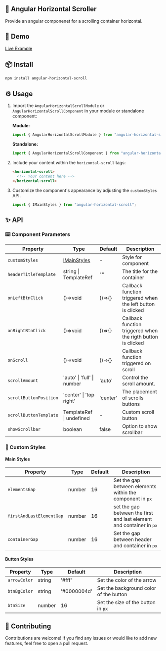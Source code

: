 ## 📜 Angular Horizontal Scroller

Provide an angular componenet for a scrolling container horizontal.

## 🔗 Demo

[Live Example](https://karim-nabarawi.github.io/angular-horizontal-scroll/)

## 📦 Install

```bash
npm install angular-horizontal-scroll
```

## ⚙️ Usage

1. Import the `AngularHorizontalScrollModule` or `AngularHorizontalScrollComponent` in your module or standalone component:

   **Module:**

   ```typescript
   import { AngularHorizontalScrollModule } from "angular-horizontal-scroll";
   ```

   **Standalone:**

   ```typescript
   import { AngularHorizontalScrollComponent } from "angular-horizontal-scroll";
   ```

2. Include your content within the `horizontal-scroll` tags:

   ```html
   <horizontal-scroll>
     <!-- Your content here -->
   </horizontal-scroll>
   ```

3. Customize the component's appearance by adjusting the `customStyles` API.

   ```typescript
   import { IMainStyles } from "angular-horizontal-scroll";
   ```

## ✨ API

### ⌨️ Component Parameters

| Property               | Type                           | Default  | Description                                                  |
| ---------------------- | ------------------------------ | -------- | ------------------------------------------------------------ |
| `customStyles`         | [IMainStyles](#custom-styles)  | -        | Style for component                                          |
| `headerTitleTemplate`  | string \| TemplateRef<void>    | ""       | The title for the container                                  |
| `onLeftBtnClick`       | ()=>void                       | ()=>{}   | Callback function triggered when the left button is clicked  |
| `onRightBtnClick`      | ()=>void                       | ()=>{}   | Callback function triggered when the rigth button is clicked |
| `onScroll`             | ()=>void                       | ()=>{}   | Callback function triggered on scroll                        |
| `scrollAmount`         | 'auto' \| 'full' \| number     | 'auto'   | Control the scroll amount.                                   |
| `scrollButtonPosition` | 'center' \| 'top right'        | 'center' | The placement of scrolls buttons                             |
| `scrollButtonTemplate` | TemplateRef<void> \| undefined | -        | Custom scroll button                                         |
| `showScrollbar`        | boolean                        | false    | Option to show scrollbar                                     |

### 🎨 Custom Styles

#### Main Styles

| Property                 | Type   | Default | Description                                                          |
| ------------------------ | ------ | ------- | -------------------------------------------------------------------- |
| `elementsGap`            | number | 16      | Set the gap between elements within the component in `px`            |
| `firstAndLastElementGap` | number | 16      | set the gap between the first and last element and container in `px` |
| `containerGap`           | number | 16      | Set the gap between header and container in `px`                     |

#### Button Styles

| Property     | Type   | Default     | Description                            |
| ------------ | ------ | ----------- | -------------------------------------- |
| `arrowColor` | string | '#fff'      | Set the color of the arrow             |
| `btnBgColor` | string | '#0000004d' | Set the background color of the button |
| `btnSize`    | number | 16          | Set the size of the button in `px`     |

## 🤝 Contributing

Contributions are welcome! If you find any issues or would like to add new features, feel free to open a pull request.
